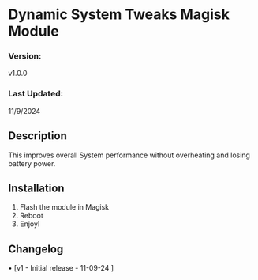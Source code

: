 # Dynamic System Tweaks Magisk Module

### Version:
v1.0.0

### Last Updated:
11/9/2024


## Description
This improves overall System performance without overheating and losing battery power.


## Installation 
1. Flash the module in Magisk
3. Reboot
4. Enjoy!

## Changelog
• [v1 - Initial release - 11-09-24 ]

